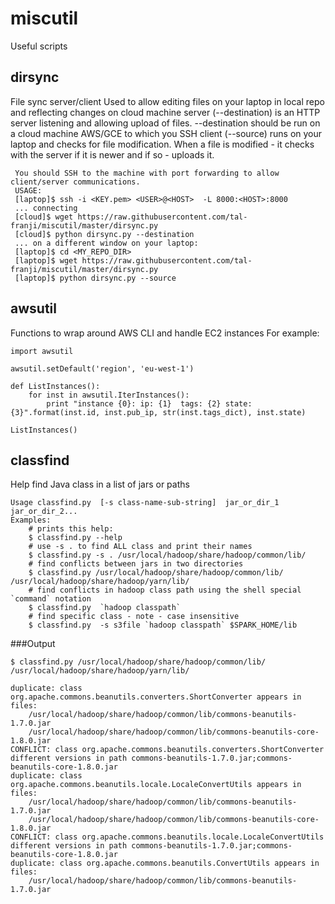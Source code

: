 # miscutil
Useful scripts

## dirsync
File sync server/client
  Used to allow editing files on your laptop in local repo and reflecting changes on cloud machine
 server (--destination) is an HTTP server listening and allowing upload of files.
 --destination should be run on a cloud machine AWS/GCE to which you SSH
 client (--source) runs on your laptop and checks for file modification. When a file is
 modified - it checks with the server if it is newer and if so - uploads it.

```
 You should SSH to the machine with port forwarding to allow client/server communications.
 USAGE:
 [laptop]$ ssh -i <KEY.pem> <USER>@<HOST>  -L 8000:<HOST>:8000
 ... connecting
 [cloud]$ wget https://raw.githubusercontent.com/tal-franji/miscutil/master/dirsync.py
 [cloud]$ python dirsync.py --destination
 ... on a different window on your laptop:
 [laptop]$ cd <MY_REPO_DIR>
 [laptop]$ wget https://raw.githubusercontent.com/tal-franji/miscutil/master/dirsync.py
 [laptop]$ python dirsync.py --source

```


## awsutil
Functions to wrap around AWS CLI and handle EC2 instances
For example:

```
import awsutil

awsutil.setDefault('region', 'eu-west-1')

def ListInstances():
    for inst in awsutil.IterInstances():
        print "instance {0}: ip: {1}  tags: {2} state: {3}".format(inst.id, inst.pub_ip, str(inst.tags_dict), inst.state)

ListInstances()

```

## classfind
Help find Java class in a list of jars or paths

    Usage classfind.py  [-s class-name-sub-string]  jar_or_dir_1 jar_or_dir_2...
    Examples:
        # prints this help:
        $ classfind.py --help
        # use -s . to find ALL class and print their names
        $ classfind.py -s . /usr/local/hadoop/share/hadoop/common/lib/
        # find conflicts between jars in two directories
        $ classfind.py /usr/local/hadoop/share/hadoop/common/lib/ /usr/local/hadoop/share/hadoop/yarn/lib/
        # find conflicts in hadoop class path using the shell special `command` notation
        $ classfind.py  `hadoop classpath`
        # find specific class - note - case insensitive
        $ classfind.py  -s s3file `hadoop classpath` $SPARK_HOME/lib

###Output

```
$ classfind.py /usr/local/hadoop/share/hadoop/common/lib/ /usr/local/hadoop/share/hadoop/yarn/lib/

duplicate: class org.apache.commons.beanutils.converters.ShortConverter appears in files:
	/usr/local/hadoop/share/hadoop/common/lib/commons-beanutils-1.7.0.jar
	/usr/local/hadoop/share/hadoop/common/lib/commons-beanutils-core-1.8.0.jar
CONFLICT: class org.apache.commons.beanutils.converters.ShortConverter different versions in path commons-beanutils-1.7.0.jar;commons-beanutils-core-1.8.0.jar
duplicate: class org.apache.commons.beanutils.locale.LocaleConvertUtils appears in files:
	/usr/local/hadoop/share/hadoop/common/lib/commons-beanutils-1.7.0.jar
	/usr/local/hadoop/share/hadoop/common/lib/commons-beanutils-core-1.8.0.jar
CONFLICT: class org.apache.commons.beanutils.locale.LocaleConvertUtils different versions in path commons-beanutils-1.7.0.jar;commons-beanutils-core-1.8.0.jar
duplicate: class org.apache.commons.beanutils.ConvertUtils appears in files:
	/usr/local/hadoop/share/hadoop/common/lib/commons-beanutils-1.7.0.jar
```

